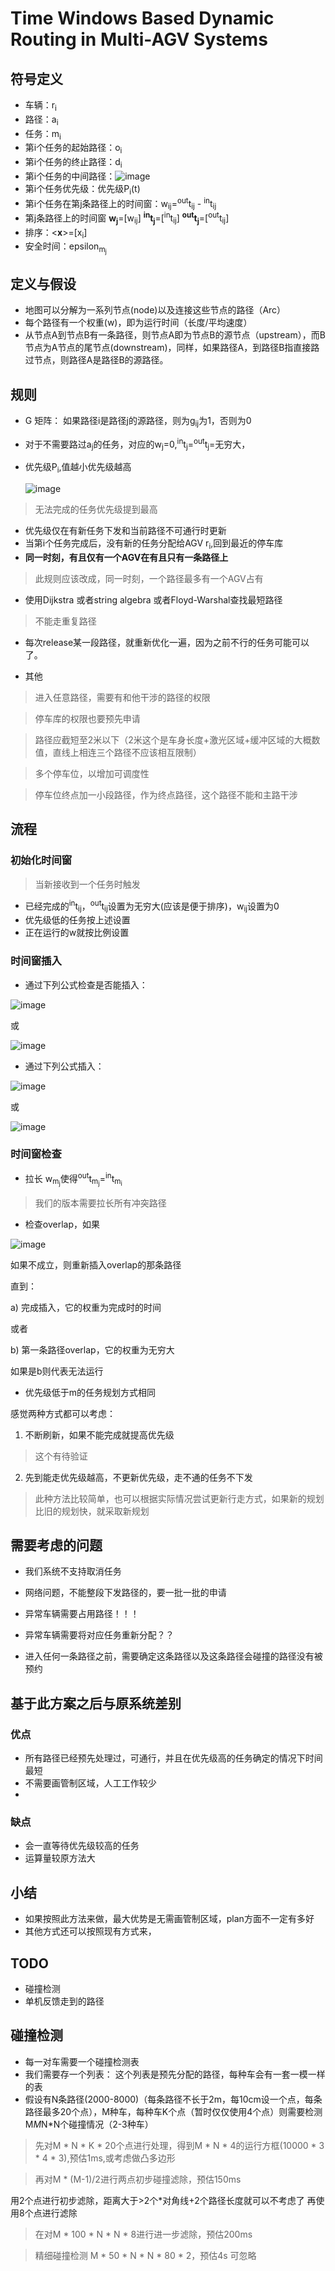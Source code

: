 # Time Windows Based Dynamic Routing in Multi-AGV Systems

## 符号定义
* 车辆：r<sub>i</sub>
* 路径：a<sub>i</sub>
* 任务：m<sub>i</sub>
* 第i个任务的起始路径：o<sub>i</sub>
* 第i个任务的终止路径：d<sub>i</sub>
* 第i个任务的中间路径：![image](https://github.com/YujieLu/pathplaning/blob/master/literature/Equations/Eqn1.gif)
* 第i个任务优先级：优先级P<sub>i</sub>(t)
* 第i个任务在第j条路径上的时间窗：w<sub>ij</sub>=<sup>out</sup>t<sub>ij</sub> - <sup>in</sup>t<sub>ij</sub>
* 第j条路径上的时间窗 
	**w<sub>j</sub>**=[w<sub>ij</sub>]
	**<sup>in</sup>t<sub>j</sub>**=[<sup>in</sup>t<sub>ij</sub>]
	**<sup>out</sup>t<sub>j</sub>**=[<sup>out</sup>t<sub>ij</sub>]
* 排序：<**x**>=[x<sub>i</sub>]
* 安全时间：epsilon<sub>m<sub>j</sub></sub>

## 定义与假设

* 地图可以分解为一系列节点(node)以及连接这些节点的路径（Arc）
* 每个路径有一个权重(w)，即为运行时间（长度/平均速度）
* 从节点A到节点B有一条路径，则节点A即为节点B的源节点（upstream），而B节点为A节点的尾节点(downstream)，同样，如果路径A，到路径B指直接路过节点，则路径A是路径B的源路径。

## 规则
* G 矩阵： 如果路径i是路径j的源路径，则为g<sub>ij</sub>为1，否则为0
* 对于不需要路过a<sub>j</sub>的任务，对应的w<sub>j</sub>=0,<sup>in</sup>t<sub>j</sub>=<sup>out</sup>t<sub>j</sub>=无穷大，
* 优先级P<sub>i</sub>,值越小优先级越高

	![image](https://github.com/YujieLu/pathplaning/blob/master/literature/Equations/Eqn2.png)

> 无法完成的任务优先级提到最高

* 优先级仅在有新任务下发和当前路径不可通行时更新
* 当第i个任务完成后，没有新的任务分配给AGV r<sub>i</sub>,回到最近的停车库
* **同一时刻，有且仅有一个AGV在有且只有一条路径上**
> 此规则应该改成，同一时刻，一个路径最多有一个AGV占有
* 使用Dijkstra 或者string algebra 或者Floyd-Warshal查找最短路径
> 不能走重复路径

* 每次release某一段路径，就重新优化一遍，因为之前不行的任务可能可以了。

* 其他
> 进入任意路径，需要有和他干涉的路径的权限

> 停车库的权限也要预先申请

> 路径应截短至2米以下（2米这个是车身长度+激光区域+缓冲区域的大概数值，直线上相连三个路径不应该相互限制）

> 多个停车位，以增加可调度性

> 停车位终点加一小段路径，作为终点路径，这个路径不能和主路干涉

## 流程
### 初始化时间窗
> 当新接收到一个任务时触发
* 已经完成的<sup>in</sup>t<sub>ij</sub>，<sup>out</sup>t<sub>ij</sub>设置为无穷大(应该是便于排序)，w<sub>ij</sub>设置为0
* 优先级低的任务按上述设置
* 正在运行的w就按比例设置

### 时间窗插入
* 通过下列公式检查是否能插入：

![image](https://github.com/YujieLu/pathplaning/blob/master/literature/Equations/Eqn3.png)

或

![image](https://github.com/YujieLu/pathplaning/blob/master/literature/Equations/Eqn4.png)

* 通过下列公式插入：

![image](https://github.com/YujieLu/pathplaning/blob/master/literature/Equations/Eqn5.png)

或

![image](https://github.com/YujieLu/pathplaning/blob/master/literature/Equations/Eqn6.png)

### 时间窗检查

* 拉长 w<sub>m<sub>j</sub></sub>使得<sup>out</sup>t<sub>m<sub>j</sub></sub>=<sup>in</sup>t<sub>m<sub>i</sub></sub>
> 我们的版本需要拉长所有冲突路径

* 检查overlap，如果

![image](https://github.com/YujieLu/pathplaning/blob/master/literature/Equations/Eqn7.png)

如果不成立，则重新插入overlap的那条路径

直到：

a) 完成插入，它的权重为完成时的时间

或者

b) 第一条路径overlap，它的权重为无穷大

如果是b则代表无法运行

* 优先级低于m的任务规划方式相同


感觉两种方式都可以考虑：
1. 不断刷新，如果不能完成就提高优先级
> 这个有待验证
2. 先到能走优先级越高，不更新优先级，走不通的任务不下发
> 此种方法比较简单，也可以根据实际情况尝试更新行走方式，如果新的规划比旧的规划快，就采取新规划


## 需要考虑的问题
* 我们系统不支持取消任务
* 网络问题，不能整段下发路径的，要一批一批的申请
* 异常车辆需要占用路径！！！
* 异常车辆需要将对应任务重新分配？？

* 进入任何一条路径之前，需要确定这条路径以及这条路径会碰撞的路径没有被预约


## 基于此方案之后与原系统差别
### 优点
* 所有路径已经预先处理过，可通行，并且在优先级高的任务确定的情况下时间最短
* 不需要画管制区域，人工工作较少
* 

### 缺点
* 会一直等待优先级较高的任务
* 运算量较原方法大


## 小结
* 如果按照此方法来做，最大优势是无需画管制区域，plan方面不一定有多好
* 其他方式还可以按照现有方式来，

## TODO
* 碰撞检测
* 单机反馈走到的路径

## 碰撞检测
* 每一对车需要一个碰撞检测表
* 我们需要存一个列表：
	这个列表是预先分配的路径，每种车会有一套一模一样的表
* 假设有N条路径(2000-8000)（每条路径不长于2m，每10cm设一个点，每条路径最多20个点），M种车，每种车K个点（暂时仅仅使用4个点）则需要检测M*M*N*N个碰撞情况（2-3种车）	
> 先对M * N * K * 20个点进行处理，得到M * N * 4的运行方框(10000 * 3 * 4 * 3),预估1ms,或考虑做凸多边形

> 再对M * (M-1)/2进行两点初步碰撞滤除，预估150ms

用2个点进行初步滤除，距离大于>2个*对角线+2个路径长度就可以不考虑了
再使用8个点进行滤除

> 在对M * 100 * N * N * 8进行进一步滤除，预估200ms

> 精细碰撞检测 M * 50 * N * N * 80 * 2，预估4s 可忽略



